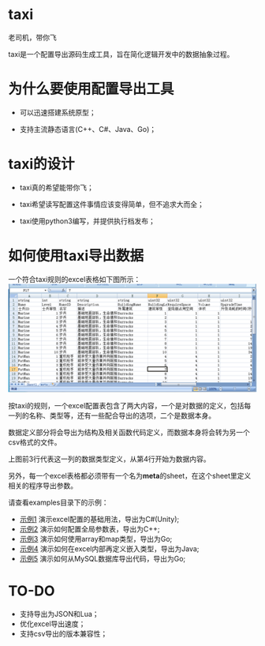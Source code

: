 # taxi

老司机，带你飞

taxi是一个配置导出源码生成工具，旨在简化逻辑开发中的数据抽象过程。


# 为什么要使用配置导出工具


* 可以迅速搭建系统原型；

* 支持主流静态语言(C++、C#、Java、Go)；



# taxi的设计

* taxi真的希望能带你飞；

* taxi希望读写配置这件事情应该变得简单，但不追求大而全；

* taxi使用python3编写，并提供执行档发布；



# 如何使用taxi导出数据

一个符合taxi规则的excel表格如下图所示：
![example](doc/img1.png)

按taxi的规则，一个excel配置表包含了两大内容，一个是对数据的定义，包括每一列的名称、类型等，还有一些配合导出的选项，二个是数据本身。

数据定义部分将会导出为结构及相关函数代码定义，而数据本身将会转为另一个csv格式的文件。

上图前3行代表这一列的数据类型定义，从第4行开始为数据内容。

另外，每一个excel表格都必须带有一个名为**meta**的sheet，在这个sheet里定义相关的程序导出参数。

请查看examples目录下的示例：

* [示例1](examples/CSharp/basic) 演示excel配置的基础用法，导出为C#(Unity);
* [示例2](examples/Cpp/global-var) 演示如何配置全局参数表，导出为C++;
* [示例3](examples/Go/array-map) 演示如何使用array和map类型，导出为Go;
* [示例4](examples/Java/inner-class) 演示如何在excel内部再定义嵌入类型，导出为Java;
* [示例5](examples/Go/sql) 演示如何从MySQL数据库导出代码，导出为Go;


# TO-DO

* 支持导出为JSON和Lua；
* 优化excel导出速度；
* 支持csv导出的版本兼容性；
